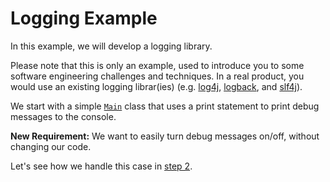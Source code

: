 # Logging Example

In this example, we will develop a logging library.      

Please note that this is only an example, used to introduce you to some software engineering challenges and techniques.
In a real product, you would use an existing logging librar(ies) (e.g. [log4j](http://logging.apache.org/log4j/2.x/), [logback](http://logback.qos.ch/), and [slf4j](http://www.slf4j.org/)).

We start with a simple [`Main`](src/csc301/loggingExample/Main.java) class that uses a print statement to print debug messages to the console.

__New Requirement:__ We want to easily turn debug messages on/off, without changing our code.

Let's see how we handle this case in [step 2](https://github.com/csc301-fall2014/LoggingExample/tree/step2).
